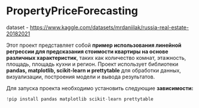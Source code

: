 # PropertyPriceForecasting
dataset - https://www.kaggle.com/datasets/mrdaniilak/russia-real-estate-20182021

Этот проект представляет собой **пример использования линейной регрессии для предсказания стоимости квартиры на основе различных характеристик**, таких как количество комнат, этажность, площадь, площадь кухни и регион. Проект использует библиотеки **pandas, matplotlib, scikit-learn и prettytable** для обработки данных, визуализации, построения модели и вывода результатов.

Для запуска проекта необходимо установить следующие **зависимости:**
```python
!pip install pandas matplotlib scikit-learn prettytable
```
